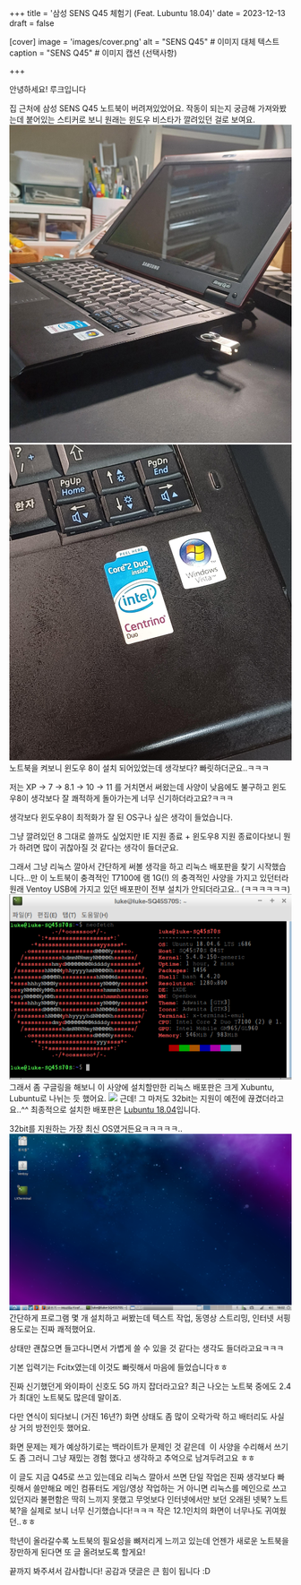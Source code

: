 +++
title = '삼성 SENS Q45 체험기 (Feat. Lubuntu 18.04)'
date = 2023-12-13
draft = false

[cover]
image = 'images/cover.png'
alt = "SENS Q45"  # 이미지 대체 텍스트
caption = "SENS Q45"  # 이미지 캡션 (선택사항)

+++

안녕하세요! 루크입니다

집 근처에 삼성 SENS Q45 노트북이 버려져있었어요. 작동이 되는지 궁금해 가져와봤는데 붙어있는 스티커로 보니 원래는 윈도우 비스타가 깔려있던 걸로 보여요.
![](./images/img.png)
![](./images/img_1.png)노트북을 켜보니 윈도우 8이 설치 되어있었는데 생각보다? 빠릿하더군요..ㅋㅋㅋ

저는 XP -> 7 -> 8.1 -> 10 -> 11 를 거치면서 써왔는데 사양이 낮음에도 불구하고 윈도우8이 생각보다 잘 쾌적하게 돌아가는게 너무 신기하더라고요?ㅋㅋㅋ

생각보다 윈도우8이 최적화가 잘 된 OS구나 싶은 생각이 들었습니다.

그냥 깔려있던 8 그대로 쓸까도 싶었지만 IE 지원 종료 + 윈도우8 지원 종료이다보니 뭔가 하려면 많이 귀찮아질 것 같다는 생각이 들더군요.

그래서 그냥 리눅스 깔아서 간단하게 써볼 생각을 하고 리눅스 배포판을 찾기 시작했습니다...만 이 노트북이 충격적인 T7100에 램 1G(!) 의 충격적인 사양을 가지고 있던터라 원래 Ventoy USB에 가지고 있던 배포판이 전부 설치가 안되더라고요.. (ㅋㅋㅋㅋㅋㅋ)
![](./images/edited_2023-12-13-174448_1280x800_scrot.png)
그래서 좀 구글링을 해보니 이 사양에 설치할만한 리눅스 배포판은 크게 Xubuntu, Lubuntu로 나뉘는 듯 했어요.
![](./images/edited_edited_20231213_161308.jpg)
근데! 그 마저도 32bit는 지원이 예전에 끊겼더라고요..^^ 최종적으로 설치한 배포판은 [Lubuntu 18.04](https://cdimage.ubuntu.com/lubuntu/releases/18.04/release/)입니다.

32bit를 지원하는 가장 최신 OS였거든요ㅋㅋㅋㅋㅋ..
![](./images/2023-12-13-180209_1280x800_scrot.png)
간단하게 프로그램 몇 개 설치하고 써봤는데 텍스트 작업, 동영상 스트리밍, 인터넷 서핑 용도로는 진짜 쾌적했어요.

상태만 괜찮으면 들고다니면서 가볍게 쓸 수 있을 것 같다는 생각도 들더라고요ㅋㅋㅋ

기본 입력기는 Fcitx였는데 이것도 빠릿해서 마음에 들었습니다ㅎㅎ

진짜 신기했던게 와이파이 신호도 5G 까지 잡더라고요? 최근 나오는 노트북 중에도 2.4가 최대인 노트북도 많은데 말이죠.

다만 연식이 되다보니 (거진 16년?) 화면 상태도 좀 많이 오락가락 하고 배터리도 사실상 거의 방전인듯 했어요.

화면 문제는 제가 예상하기로는 백라이트가 문제인 것 같은데  이 사양을 수리해서 쓰기도 좀 그러니
그냥 재밌는 경험 했다고 생각하고 추억으로 남겨두려고요 ㅎㅎ

이 글도 지금 Q45로 쓰고 있는데요 리눅스 깔아서 쓰면 단일 작업은 진짜 생각보다 빠릿해서 쓸만해요
메인 컴퓨터도 게임/영상 작업하는 거 아니면 리눅스를 메인으로 쓰고 있던지라 불편함은 딱히 느끼지 못했고 무엇보다 인터넷에서만 보던 오래된 넷북? 노트북?을 실제로 보니 너무 신기했습니다!ㅋㅋㅋ 작은 12.1인치의 화면이 너무나도 귀여웠던..ㅎㅎ

학년이 올라갈수록 노트북의 필요성을 뼈저리게 느끼고 있는데 언젠가 새로운 노트북을 장만하게 된다면 또 글 올려보도록 할게요!

끝까지 봐주셔서 감사합니다! 공감과 댓글은 큰 힘이 됩니다 :D